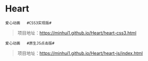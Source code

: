 # Heart

`爱心动画   #CSS3实现版#`
>项目地址：https://minhui1.github.io/Heart/heart-css3.html

`爱心动画   #原生JS点击版#`
>项目地址：https://minhui1.github.io/Heart/heart-js/index.html


